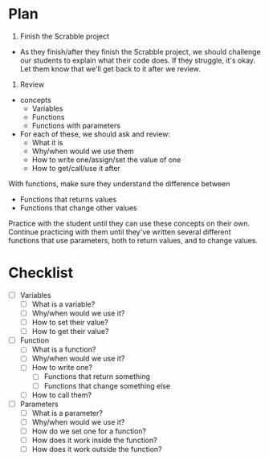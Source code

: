 # Plan

1. Finish the Scrabble project
  * As they finish/after they finish the Scrabble project, we should challenge our students to explain what their code does.  If they struggle, it's okay. Let them know that we'll get back to it after we review.
1. Review
  * concepts
    * Variables
    * Functions
    * Functions with parameters
  * For each of these, we should ask and review:
    * What it is
    * Why/when would we use them
    * How to write one/assign/set the value of one
    * How to get/call/use it after

With functions, make sure they understand the difference between
  * Functions that returns values
  * Functions that change other values

Practice with the student until they can use these concepts on their own.  Continue practicing with them until they've written several different functions that use parameters, both to return values, and to change values.

# Checklist
- [ ] Variables
  - [ ] What is a variable?
  - [ ] Why/when would we use it?
  - [ ] How to set their value?
  - [ ] How to get their value?
- [ ] Function
  - [ ] What is a function?
  - [ ] Why/when would we use it?
  - [ ] How to write one?
    - [ ] Functions that return something
    - [ ] Functions that change something else
  - [ ] How to call them?
- [ ] Parameters
  - [ ] What is a parameter?
  - [ ] Why/when would we use it?
  - [ ] How do we set one for a function?
  - [ ] How does it work inside the function?
  - [ ] How does it work outside the function?
